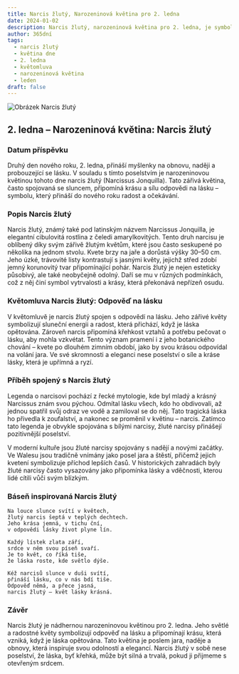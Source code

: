 ```yaml
---
title: Narcis žlutý, Narozeninová květina pro 2. ledna
date: 2024-01-02
description: Narcis žlutý, narozeninová květina pro 2. ledna, je symbolem Odpověď na lásku. Objevte její jedinečný význam, fascinující příběhy a poezii, která oslavuje její krásu.
author: 365dní
tags:
  - narcis žlutý
  - květina dne
  - 2. ledna
  - květomluva
  - narozeninová květina
  - leden
draft: false
---
```


![Obrázek Narcis žlutý](https://cdn.pixabay.com/photo/2022/04/02/12/29/wild-daffodils-7106921_640.jpg#center)

## 2. ledna – Narozeninová květina: Narcis žlutý

### Datum příspěvku

Druhý den nového roku, 2. ledna, přináší myšlenky na obnovu, naději a probouzející se lásku. V souladu s tímto poselstvím je narozeninovou květinou tohoto dne narcis žlutý (Narcissus Jonquilla). Tato zářivá květina, často spojovaná se sluncem, připomíná krásu a sílu odpovědi na lásku – symbolu, který přináší do nového roku radost a očekávání.

### Popis Narcis žlutý

Narcis žlutý, známý také pod latinským názvem Narcissus Jonquilla, je elegantní cibulovitá rostlina z čeledi amarylkovitých. Tento druh narcisu je oblíbený díky svým zářivě žlutým květům, které jsou často seskupené po několika na jednom stvolu. Kvete brzy na jaře a dorůstá výšky 30–50 cm. Jeho úzké, trávovité listy kontrastují s jasnými květy, jejichž střed zdobí jemný korunovitý tvar připomínající pohár. Narcis žlutý je nejen esteticky působivý, ale také neobyčejně odolný. Daří se mu v různých podmínkách, což z něj činí symbol vytrvalosti a krásy, která překonává nepřízeň osudu.

### Květomluva Narcis žlutý: Odpověď na lásku

V květomluvě je narcis žlutý spojen s odpovědí na lásku. Jeho zářivé květy symbolizují sluneční energii a radost, která přichází, když je láska opětována. Zároveň narcis připomíná křehkost vztahů a potřebu pečovat o lásku, aby mohla vzkvétat. Tento význam pramení i z jeho botanického chování – kvete po dlouhém zimním období, jako by svou krásou odpovídal na volání jara. Ve své skromnosti a eleganci nese poselství o síle a kráse lásky, která je upřímná a ryzí.

### Příběh spojený s Narcis žlutý

Legenda o narcisovi pochází z řecké mytologie, kde byl mladý a krásný Narcissus znám svou pýchou. Odmítal lásku všech, kdo ho obdivovali, až jednou spatřil svůj odraz ve vodě a zamiloval se do něj. Tato tragická láska ho přivedla k zoufalství, a nakonec se proměnil v květinu – narcis. Zatímco tato legenda je obvykle spojována s bílými narcisy, žluté narcisy přinášejí pozitivnější poselství.

V moderní kultuře jsou žluté narcisy spojovány s nadějí a novými začátky. Ve Walesu jsou tradičně vnímány jako posel jara a štěstí, přičemž jejich kvetení symbolizuje příchod lepších časů. V historických zahradách byly žluté narcisy často vysazovány jako připomínka lásky a vděčnosti, kterou lidé cítili vůči svým blízkým.

### Báseň inspirovaná Narcis žlutý

```
Na louce slunce svítí v květech,  
žlutý narcis šeptá v teplých dechtech.  
Jeho krása jemná, v tichu ční,  
v odpovědi lásky život plyne lín.  

Každý lístek zlata září,  
srdce v něm svou píseň svaří.  
Je to květ, co říká tiše,  
že láska roste, kde světlo dýše.  

Kéž narcisů slunce v duši svítí,  
přináší lásku, co v nás bdí tiše.  
Odpověď němá, a přece jasná,  
narcis žlutý – květ lásky krásná.  
```

### Závěr

Narcis žlutý je nádhernou narozeninovou květinou pro 2. ledna. Jeho světlé a radostné květy symbolizují odpověď na lásku a připomínají krásu, která vzniká, když je láska opětována. Tato květina je poslem jara, naděje a obnovy, která inspiruje svou odolností a elegancí. Narcis žlutý v sobě nese poselství, že láska, byť křehká, může být silná a trvalá, pokud ji přijmeme s otevřeným srdcem.